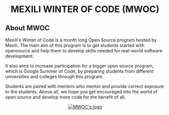 <h1 align="center"> MEXILI WINTER OF CODE (MWOC) </h1>

## About MWOC

Mexili's Winter of Code is a month long Open Source program hosted by Mexili. The main aim of this program is to get students started with opensource and help them to develop skills needed for real-world software development.

It also aims to increase participation for a bigger open source program, which is Google Summer of Code, by preparing students from different universities and colleges through this program.

Students are paired with mentors who mentor and provide correct exposure to the students. Above all, we hope you get encouraged into the world of open source and develop more code for the benefit of all.


<p align="center">
  <a href="https://mexili.github.io/winter_of_code/#/">
    <img src="https://i.imgur.com/BHSz238.png" alt="MWOC's logo">
  </a>
</p>
